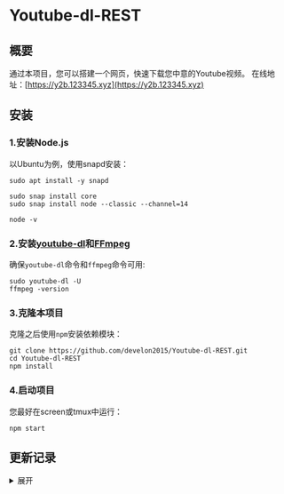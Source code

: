 # Youtube-dl-REST

## 概要

通过本项目，您可以搭建一个网页，快速下载您中意的Youtube视频。
在线地址：[https://y2b.123345.xyz](https://y2b.123345.xyz)





## 安装

### 1.安装Node.js

以Ubuntu为例，使用snapd安装：
```
sudo apt install -y snapd

sudo snap install core
sudo snap install node --classic --channel=14

node -v
```

### 2.安装[youtube-dl](https://github.com/ytdl-org/youtube-dl)和[FFmpeg](https://github.com/FFmpeg/FFmpeg)

确保`youtube-dl`命令和`ffmpeg`命令可用:
```
sudo youtube-dl -U
ffmpeg -version
```

### 3.克隆本项目

克隆之后使用`npm`安装依赖模块：
```
git clone https://github.com/develon2015/Youtube-dl-REST.git
cd Youtube-dl-REST
npm install
```

### 4.启动项目

您最好在screen或tmux中运行：
```
npm start
```





## 更新记录

<details>
<summary>展开</summary>

##### 很久之前

1. 使用Kotlin实现了master分支

##### 过了一段时间

1. 使用Node.js重构

2. 自动清理空间

3. 支持视频标题作为文件名

4. 添加黑名单, 以及Cookies, 避免Youtube 429响应

##### 后来

1. 字幕(待实现)

</details>
